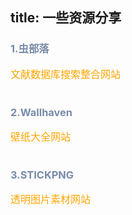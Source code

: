 title: 一些资源分享
---
### <font color="#798ba9"> 1.虫部落 </font>

<div style="cursor: url(),default;" onclick="window.open('https://scholar.chongbuluo.com')">
	<font size="3" color="orange">文献数据库搜索整合网站</font>
</div>

<br>

### <font color="#798ba9"> 2.Wallhaven </font>

<div style="cursor: url(),default;" onclick="window.open('https://wallhaven.cc')">
	<font size="3" color="orange">壁纸大全网站</font>
</div>

<br>

### <font color="#798ba9"> 3.STICKPNG </font>

<div style="cursor: url(),default;" onclick="window.open('https://stickpng.com')">
	<font size="3" color="orange">透明图片素材网站</font>
</div>

<br>